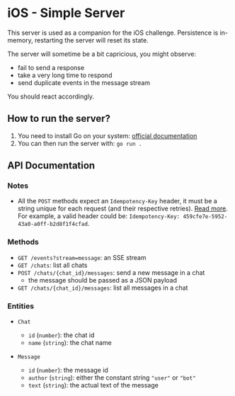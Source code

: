 # iOS - Simple Server

This server is used as a companion for the iOS challenge. Persistence is
in-memory, restarting the server will reset its state.

The server will sometime be a bit capricious, you might observe:
- fail to send a response
- take a very long time to respond
- send duplicate events in the message stream

You should react accordingly.

## How to run the server?

1. You need to install Go on your system: [official documentation](https://go.dev/doc/install)
2. You can then run the server with: `go run .`

## API Documentation

### Notes

- All the `POST` methods expect an `Idempotency-Key` header, it must be a
  string unique for each request (and their respective retries). [Read
  more](https://stripe.com/docs/api/idempotent_requests). For example, a valid
  header could be: `Idempotency-Key: 459cfe7e-5952-43a0-a0ff-b2d8f1f4cfad`.

### Methods

- `GET /events?stream=message`: an SSE stream
- `GET /chats`: list all chats
- `POST /chats/{chat_id}/messages`: send a new message in a chat
  * the message should be passed as a JSON payload
- `GET /chats/{chat_id}/messages`: list all messages in a chat

### Entities

- `Chat`
  * `id` (`number`): the chat id
  * `name` (`string`): the chat name

- `Message`
  * `id` (`number`): the message id
  * `author` (`string`): either the constant string `"user"` or `"bot"`
  * `text` (`string`): the actual text of the message
